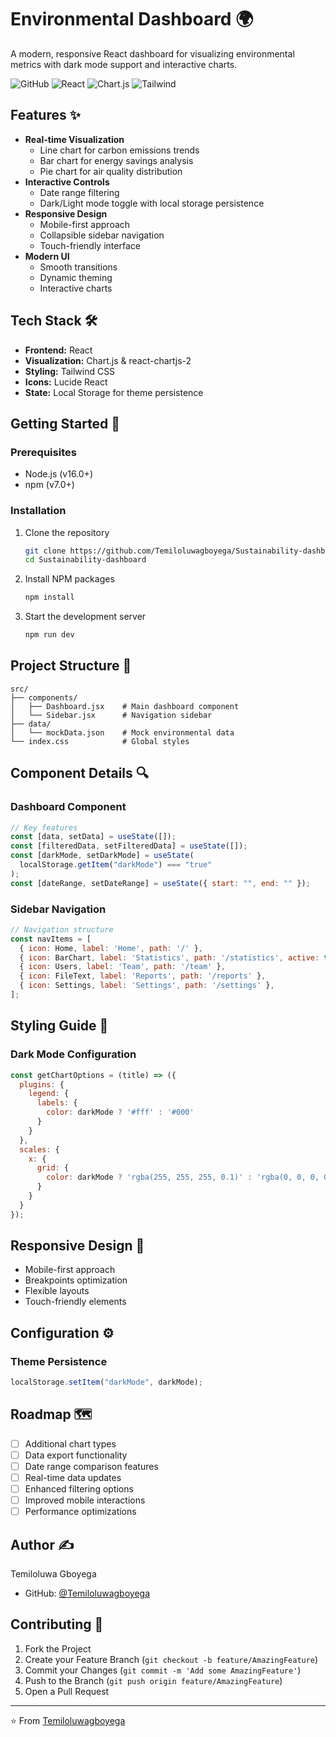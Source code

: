 # Environmental Dashboard 🌍

A modern, responsive React dashboard for visualizing environmental metrics with dark mode support and interactive charts.

![GitHub](https://img.shields.io/github/license/Temiloluwagboyega/Sustainability-dashboard)
![React](https://img.shields.io/badge/React-18.0.0-blue)
![Chart.js](https://img.shields.io/badge/Chart.js-4.0.0-brightgreen)
![Tailwind](https://img.shields.io/badge/Tailwind_CSS-3.0-38B2AC)

## Features ✨

- **Real-time Visualization**
  - Line chart for carbon emissions trends
  - Bar chart for energy savings analysis
  - Pie chart for air quality distribution
- **Interactive Controls**
  - Date range filtering
  - Dark/Light mode toggle with local storage persistence
- **Responsive Design**
  - Mobile-first approach
  - Collapsible sidebar navigation
  - Touch-friendly interface
- **Modern UI**
  - Smooth transitions
  - Dynamic theming
  - Interactive charts

## Tech Stack 🛠️

- **Frontend:** React
- **Visualization:** Chart.js & react-chartjs-2
- **Styling:** Tailwind CSS
- **Icons:** Lucide React
- **State:** Local Storage for theme persistence

## Getting Started 🚀

### Prerequisites

- Node.js (v16.0+)
- npm (v7.0+)

### Installation

1. Clone the repository
   ```sh
   git clone https://github.com/Temiloluwagboyega/Sustainability-dashboard.git
   cd Sustainability-dashboard
   ```

2. Install NPM packages
   ```sh
   npm install
   ```

3. Start the development server
   ```sh
   npm run dev
   ```

## Project Structure 📁

```
src/
├── components/
│   ├── Dashboard.jsx    # Main dashboard component
│   └── Sidebar.jsx      # Navigation sidebar
├── data/
│   └── mockData.json    # Mock environmental data
└── index.css            # Global styles
```

## Component Details 🔍

### Dashboard Component

```javascript
// Key features
const [data, setData] = useState([]);
const [filteredData, setFilteredData] = useState([]);
const [darkMode, setDarkMode] = useState(
  localStorage.getItem("darkMode") === "true"
);
const [dateRange, setDateRange] = useState({ start: "", end: "" });
```

### Sidebar Navigation

```javascript
// Navigation structure
const navItems = [
  { icon: Home, label: 'Home', path: '/' },
  { icon: BarChart, label: 'Statistics', path: '/statistics', active: true },
  { icon: Users, label: 'Team', path: '/team' },
  { icon: FileText, label: 'Reports', path: '/reports' },
  { icon: Settings, label: 'Settings', path: '/settings' },
];
```

## Styling Guide 🎨

### Dark Mode Configuration

```javascript
const getChartOptions = (title) => ({
  plugins: {
    legend: {
      labels: {
        color: darkMode ? '#fff' : '#000'
      }
    }
  },
  scales: {
    x: {
      grid: {
        color: darkMode ? 'rgba(255, 255, 255, 0.1)' : 'rgba(0, 0, 0, 0.1)'
      }
    }
  }
});
```

## Responsive Design 📱

- Mobile-first approach
- Breakpoints optimization
- Flexible layouts
- Touch-friendly elements

## Configuration ⚙️

### Theme Persistence

```javascript
localStorage.setItem("darkMode", darkMode);
```

## Roadmap 🗺️

- [ ] Additional chart types
- [ ] Data export functionality
- [ ] Date range comparison features
- [ ] Real-time data updates
- [ ] Enhanced filtering options
- [ ] Improved mobile interactions
- [ ] Performance optimizations

## Author ✍️

Temiloluwa Gboyega
- GitHub: [@Temiloluwagboyega](https://github.com/Temiloluwagboyega)


## Contributing 🤝

1. Fork the Project
2. Create your Feature Branch (`git checkout -b feature/AmazingFeature`)
3. Commit your Changes (`git commit -m 'Add some AmazingFeature'`)
4. Push to the Branch (`git push origin feature/AmazingFeature`)
5. Open a Pull Request

---
⭐️ From [Temiloluwagboyega](https://github.com/Temiloluwagboyega)
